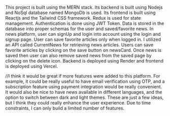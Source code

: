 This project is built using the MERN stack. Its backend is built using Nodejs and NoSql database named MongoDb is used. Its frontend is built using Reactjs and the Tailwind CSS framework. Redux is used for state management. Authentication is done using JWT Token. Data is stored in the database into proper schemas for the user and saved/favorite news.
In news platform, user can signUp and login into account using the login and signup page. User can save favorite articles only when logged in.
I utilized an API called CurrentNews for retrieving news articles. Users can save favorite articles by clicking on the save button on newsCard. Once news is saved then user can also remove saved news from the saved page by clicking on the delete icon. Backend is deployed using Render and frontend is deployed using Vercel.

//I think it would be great if more features were added to this platform. For example, it could be really useful to have email verification using OTP, and a subscription feature using payment integration would be really convenient. It would also be nice to have news available in different languages, and the option to switch between dark and light themes. These are just a few ideas, but I think they could really enhance the user experience. Due to time constraints, I can only build a limited number of features.
